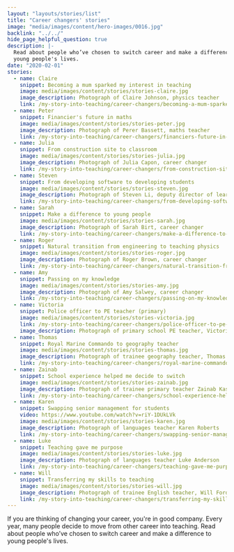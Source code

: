 ```yaml
---
layout: "layouts/stories/list"
title: "Career changers' stories"
image: "media/images/content/hero-images/0016.jpg"
backlink: "../../"
hide_page_helpful_question: true
description: |-
  Read about people who’ve chosen to switch career and make a difference to
  young people's lives.
date: "2020-02-01"
stories:
  - name: Claire
    snippet: Becoming a mum sparked my interest in teaching
    image: media/images/content/stories/stories-claire.jpg
    image_description: Photograph of Claire Johnson, physics teacher
    link: /my-story-into-teaching/career-changers/becoming-a-mum-sparked-my-interest-in-teaching
  - name: Peter
    snippet: Financier's future in maths
    image: media/images/content/stories/stories-peter.jpg
    image_description: Photograph of Perer Bassett, maths teacher
    link: /my-story-into-teaching/career-changers/financiers-future-in-maths
  - name: Julia
    snippet: From construction site to classroom
    image: media/images/content/stories/stories-julia.jpg
    image_description: Photograph of Julia Capon, career changer
    link: /my-story-into-teaching/career-changers/from-construction-site-to-classroom
  - name: Steven
    snippet: From developing software to developing students
    image: media/images/content/stories/stories-steven.jpg
    image_description: Photograph of Steven Li, deputy director of learning for ICT and maths
    link: /my-story-into-teaching/career-changers/from-developing-software-to-developing-students
  - name: Sarah
    snippet: Make a difference to young people
    image: media/images/content/stories/stories-sarah.jpg
    image_description: Photograph of Sarah Birt, career changer
    link: /my-story-into-teaching/career-changers/make-a-difference-to-young-people
  - name: Roger
    snippet: Natural transition from engineering to teaching physics
    image: media/images/content/stories/stories-roger.jpg
    image_description: Photograph of Roger Brown, career changer
    link: /my-story-into-teaching/career-changers/natural-transition-from-engineering-to-teaching-physics
  - name: Amy
    snippet: Passing on my knowledge
    image: media/images/content/stories/stories-amy.jpg
    image_description: Photograph of Amy Salwey, career changer
    link: /my-story-into-teaching/career-changers/passing-on-my-knowledge
  - name: Victoria
    snippet: Police officer to PE teacher (primary)
    image: media/images/content/stories/stories-victoria.jpg
    link: /my-story-into-teaching/career-changers/police-officer-to-pe-teacher
    image_description: Photograph of primary school PE teacher, Victoria Barton
  - name: Thomas
    snippet: Royal Marine Commando to geography teacher
    image: media/images/content/stories/stories-thomas.jpg
    image_description: Photograph of trainee geography teacher, Thomas
    link: /my-story-into-teaching/career-changers/royal-marine-commando-to-geography-teacher
  - name: Zainab
    snippet: School experience helped me decide to switch
    image: media/images/content/stories/stories-zainab.jpg
    image_description: Photograph of trainee primary teacher Zainab Kasmani
    link: /my-story-into-teaching/career-changers/school-experience-helped-me-decide-to-switch
  - name: Karen
    snippet: Swapping senior management for students
    video: https://www.youtube.com/watch?v=riY-1DUkLVk
    image: media/images/content/stories/stories-karen.jpg
    image_description: Photograph of languages teacher Karen Roberts
    link: /my-story-into-teaching/career-changers/swapping-senior-management-for-students
  - name: Luke
    snippet: Teaching gave me purpose
    image: media/images/content/stories/stories-luke.jpg
    image_description: Photograph of languages teacher Luke Anderson
    link: /my-story-into-teaching/career-changers/teaching-gave-me-purpose
  - name: Will
    snippet: Transferring my skills to teaching
    image: media/images/content/stories/stories-will.jpg
    image_description: Photograph of trainee English teacher, Will Fordham
    link: /my-story-into-teaching/career-changers/transferring-my-skills-to-teaching
---
```


If you are thinking of changing your career, you're in good company. Every year, many people decide to move from other career into teaching. Read about people who’ve chosen to switch career and make a difference to young people's lives.
